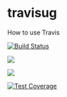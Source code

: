 # travisug
How to use Travis

[![Build Status](https://travis-ci.org/juliuswasajja/travisug.svg?branch=master)](https://travis-ci.org/juliuswasajja/travisug)

<a href="https://codeclimate.com/github/juliuswasajja/travisug/maintainability"><img src="https://api.codeclimate.com/v1/badges/b8775537899e7db885a8/maintainability" /></a>


<a href="https://codeclimate.com/github/juliuswasajja/travisug/test_coverage"><img src="https://api.codeclimate.com/v1/badges/b8775537899e7db885a8/test_coverage" /></a>

[![Test Coverage](https://api.codeclimate.com/v1/badges/b8775537899e7db885a8/test_coverage)](https://codeclimate.com/github/juliuswasajja/travisug/test_coverage)


